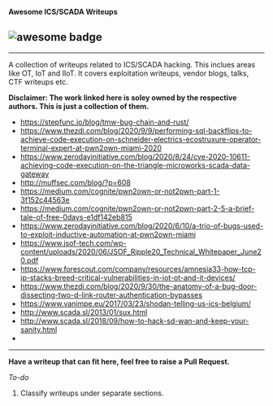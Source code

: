 **Awesome ICS/SCADA Writeups** 

![awesome badge](https://cdn.rawgit.com/sindresorhus/awesome/d7305f38d29fed78fa85652e3a63e154dd8e8829/media/badge.svg)
--------------------------


----------

A collection of writeups related to ICS/SCADA hacking. This inclues areas like OT, IoT and IIoT. It covers exploitation writeups, vendor blogs, talks, CTF writeups etc.

**Disclaimer: The work linked here is soley owned by the respective authors. This is just a collection of them.**

 - https://stepfunc.io/blog/tmw-bug-chain-and-rust/
 - https://www.thezdi.com/blog/2020/9/9/performing-sql-backflips-to-achieve-code-execution-on-schneider-electrics-ecostruxure-operator-terminal-expert-at-pwn2own-miami-2020 
 - https://www.zerodayinitiative.com/blog/2020/8/24/cve-2020-10611-achieving-code-execution-on-the-triangle-microworks-scada-data-gateway
 - http://muffsec.com/blog/?p=608
 - https://medium.com/cognite/pwn2own-or-not2pwn-part-1-3f152c44563e
 - https://medium.com/cognite/pwn2own-or-not2pwn-part-2-5-a-brief-tale-of-free-0days-e1df142eb815
 - https://www.zerodayinitiative.com/blog/2020/6/10/a-trio-of-bugs-used-to-exploit-inductive-automation-at-pwn2own-miami
 - https://www.jsof-tech.com/wp-content/uploads/2020/06/JSOF_Ripple20_Technical_Whitepaper_June20.pdf
 - https://www.forescout.com/company/resources/amnesia33-how-tcp-ip-stacks-breed-critical-vulnerabilities-in-iot-ot-and-it-devices/
 - https://www.thezdi.com/blog/2020/9/30/the-anatomy-of-a-bug-door-dissecting-two-d-link-router-authentication-bypasses
 - https://www.vanimpe.eu/2017/03/23/shodan-telling-us-ics-belgium/
 - http://www.scada.sl/2013/01/sux.html
 - http://www.scada.sl/2018/09/how-to-hack-sd-wan-and-keep-your-sanity.html
 - 
 


----------
**Have a writeup that can fit here, feel free to raise a Pull Request.** 

*To-do*

 1. Classify writeups under separate sections.


  